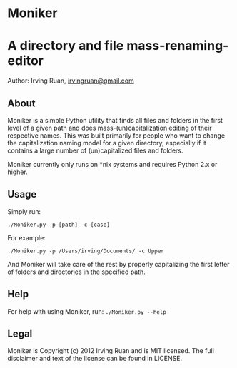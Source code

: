 Moniker
=========================================

A directory and file mass-renaming-editor
=========================================

Author: Irving Ruan, [irvingruan@gmail.com](mailto:irvingruan@gmail.com)

About
-----

Moniker is a simple Python utility that finds all files and folders in the first level of a given path and does mass-(un)capitalization editing of their respective names. This was built primarily for people who want to change the capitalization naming model for a given directory, especially if it contains a large number of (un)capitalized files and folders.

Moniker currently only runs on *nix systems and requires Python 2.x or higher.

Usage
-----

Simply run:

`./Moniker.py -p [path] -c [case]`

For example:

`./Moniker.py -p /Users/irving/Documents/ -c Upper`

And Moniker will take care of the rest by properly capitalizing the first letter of folders and directories in the specified path.

Help
-----

For help with using Moniker, run:
`./Moniker.py --help`

Legal
-----

Moniker is Copyright (c) 2012 Irving Ruan and is MIT licensed. The full disclaimer and text of the license can be found in LICENSE.